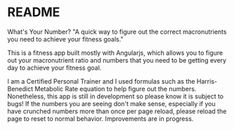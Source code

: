 # README

What's Your Number?
"A quick way to figure out the correct macronutrients you need to achieve your fitness goals."


This is a fitness app built mostly with Angularjs, which allows
you to figure out your macronutrient ratio and numbers that you
need to be getting every day to achieve your fitness goal.


I am a Certified Personal Trainer and I used formulas such as the
Harris-Benedict Metabolic Rate equation to help figure out the
numbers. Nonetheless, this app is still in development so please know it is subject to bugs! If the numbers you are seeing don't make sense, especially if you have crunched numbers more than once per page reload, please reload the page to reset to normal behavior. Improvements are in progress.
